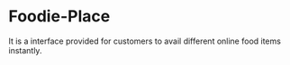 # Foodie-Place
It is a interface provided for customers to avail different online food items instantly. 
